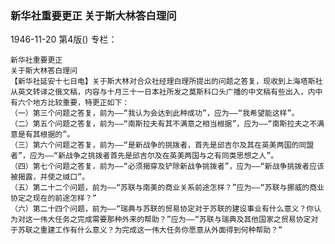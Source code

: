 ### 新华社重要更正  关于斯大林答白理问

1946-11-20
第4版()
专栏：

    新华社重要更正
    关于斯大林答白理问
    【新华社延安十七日电】关于斯大林对合众社经理白理所提出的问题之答复，现收到上海塔斯社从英文转译之俄文稿，内容与十月三十一日本社所发之莫斯科口头广播的中文稿有些出入，内中有六个地方比较重要，特更正如下：
    （一）第三个问题之答复，前为——“我认为会达到此种成功”，应为——“我希望能这样”。
    （二）第五个问题之答复，前为——“南斯拉夫有其不满意之相当根据”，应为——“南斯拉夫之不满意是有其根据的”。
    （三）第六个问题之答复，前为——“是新战争的挑拨者，首先是邱吉尔及其在英美两国的同盟者”，应为——“新战争之挑拨者首先是邱吉尔及在英美两国与之有同类思想之人”。
    （四）第七个问题之答复，前为——“必须揭穿及铲除新战争挑拨者”，应为——“新战争挑拨者应该被揭露，并使之缄口”。
    （五）第二十二个问题，前为——“苏联与南美的商业关系前途怎样？”应为——“苏联与挪威的商业协定之现在的前途怎样？”
    （六）第二十四个问题，前为——“瑞典与苏联的贸易协定对于苏联的建设事业有什么意义？你认为对这一伟大任务之完成需要那种外来的帮助？”应为——“苏联与瑞典及其他国家之贸易协定对于苏联之重建工作有什么意义？为完成这一伟大任务你愿意从外面得到何种帮助？”
